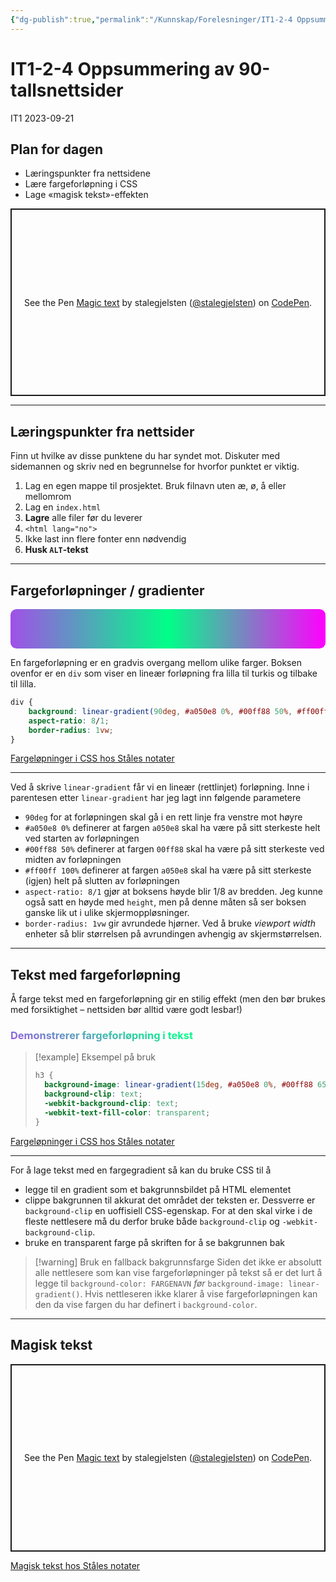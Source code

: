 ```yaml
---
{"dg-publish":true,"permalink":"/Kunnskap/Forelesninger/IT1-2-4 Oppsummering av 90-tallsnettsider/","title":"IT1-2-4 Oppsummering av 90-tallsnettsider","tags":["it1","forelesning"]}
---
```



# IT1-2-4 Oppsummering av 90-tallsnettsider

IT1 2023-09-21

## Plan for dagen

- Læringspunkter fra nettsidene
- Lære fargeforløpning i CSS
- Lage «magisk tekst»-effekten

<p class="codepen" data-height="300" data-default-tab="result" data-slug-hash="KKBPMYE" data-user="stalegjelsten" style="height: 300px; box-sizing: border-box; display: flex; align-items: center; justify-content: center; border: 2px solid; margin: 1em 0; padding: 1em;">
	<span>See the Pen <a href="https://codepen.io/stalegjelsten/pen/KKBPMYE">
	Magic text</a> by stalegjelsten (<a href="https://codepen.io/stalegjelsten">@stalegjelsten</a>)
	on <a href="https://codepen.io">CodePen</a>.</span>
</p>
<script async src="https://cpwebassets.codepen.io/assets/embed/ei.js"></script>

---

## Læringspunkter fra nettsider
Finn ut hvilke av disse punktene du har syndet mot. Diskuter med sidemannen og skriv ned en begrunnelse for hvorfor punktet er viktig.

1. Lag en egen mappe til prosjektet. Bruk filnavn uten æ, ø, å eller mellomrom
2. Lag en `index.html`
3. **Lagre** alle filer før du leverer
4. `<html lang="no">`
5. Ikke last inn flere fonter enn nødvendig
6. **Husk `ALT`-tekst**

---

## Fargeforløpninger / gradienter

<div style="background: linear-gradient(90deg, #a050e8 0%, #00ff88 50%, #ff00ff 100%); aspect-ratio: 8/1; border-radius: 1vw;">&nbsp;</div>

En fargeforløpning er en gradvis overgang mellom ulike farger. Boksen ovenfor er en `div` som viser en lineær forløpning fra lilla til turkis og tilbake til lilla.

```css
div {
	background: linear-gradient(90deg, #a050e8 0%, #00ff88 50%, #ff00ff 100%); 
	aspect-ratio: 8/1; 
	border-radius: 1vw;
}
```

[Fargeløpninger i CSS hos Ståles notater](https://stales-notater.vercel.app/Kunnskap/Fargeforl%C3%B8pninger%20i%20CSS/)

---
Ved å skrive `linear-gradient` får vi en lineær (rettlinjet) forløpning. Inne i parentesen etter `linear-gradient` har jeg lagt inn følgende parametere
- `90deg` for at forløpningen skal gå i en rett linje fra venstre mot høyre
- `#a050e8 0%` definerer at fargen `a050e8` skal ha være på sitt sterkeste helt ved starten av forløpningen
- `#00ff88 50%` definerer at fargen `00ff88` skal ha være på sitt sterkeste ved midten av forløpningen
- `#ff00ff 100%` definerer at fargen `a050e8` skal ha være på sitt sterkeste (igjen) helt på slutten av forløpningen
- `aspect-ratio: 8/1` gjør at boksens høyde blir 1/8 av bredden. Jeg kunne også satt en høyde med `height`, men på denne måten så ser boksen ganske lik ut i ulike skjermoppløsninger.
- `border-radius: 1vw` gir avrundede hjørner. Ved å bruke *viewport width* enheter så blir størrelsen på avrundingen avhengig av skjermstørrelsen.

---

## Tekst med fargeforløpning
Å farge tekst med en fargeforløpning gir en stilig effekt (men den bør brukes med forsiktighet – nettsiden bør alltid være godt lesbar!)

<h3 style="background-image: linear-gradient(15deg, #a050e8 0%, #00ff88 55%, #a050e8 100%); -webkit-background-clip: text; -webkit-text-fill-color: transparent;">Demonstrerer fargeforløpning i tekst</h3>

>[!example] Eksempel på bruk
>```css
>h3 {
>	background-image: linear-gradient(15deg, #a050e8 0%, #00ff88 65%, #a050e8 100%);
>	background-clip: text;
>	-webkit-background-clip: text;
>	-webkit-text-fill-color: transparent;
>}
>```

[Fargeløpninger i CSS hos Ståles notater](https://stales-notater.vercel.app/Kunnskap/Fargeforl%C3%B8pninger%20i%20CSS/)

---
For å lage tekst med en fargegradient så kan du bruke CSS til å 
- legge til en gradient som et bakgrunnsbildet på HTML elementet
- clippe bakgrunnen til akkurat det området der teksten er. Dessverre er `background-clip` en uoffisiell CSS-egenskap. For at den skal virke i de fleste nettlesere må du derfor bruke både `background-clip` og `-webkit-background-clip`.
- bruke en transparent farge på skriften for å se bakgrunnen bak

>[!warning] Bruk en fallback bakgrunnsfarge
>Siden det ikke er absolutt alle nettlesere som kan vise fargeforløpninger på tekst så er det lurt å legge til `background-color: FARGENAVN` *før* `background-image: linear-gradient()`. Hvis nettleseren ikke klarer å vise fargeforløpningen kan den da vise fargen du har definert i `background-color`.

---

## Magisk tekst

<p class="codepen" data-height="300" data-default-tab="result" data-slug-hash="KKBPMYE" data-editable="true" data-user="stalegjelsten" style="height: 300px; box-sizing: border-box; display: flex; align-items: center; justify-content: center; border: 2px solid; margin: 1em 0; padding: 1em;">
	<span>See the Pen <a href="https://codepen.io/stalegjelsten/pen/KKBPMYE">
	Magic text</a> by stalegjelsten (<a href="https://codepen.io/stalegjelsten">@stalegjelsten</a>)
	on <a href="https://codepen.io">CodePen</a>.</span>
</p>
<script async src="https://cpwebassets.codepen.io/assets/embed/ei.js"></script>

[Magisk tekst hos Ståles notater](https://stales-notater.vercel.app/Kunnskap/Magisk%20skinnende%20tekst%20med%20CSS/)
